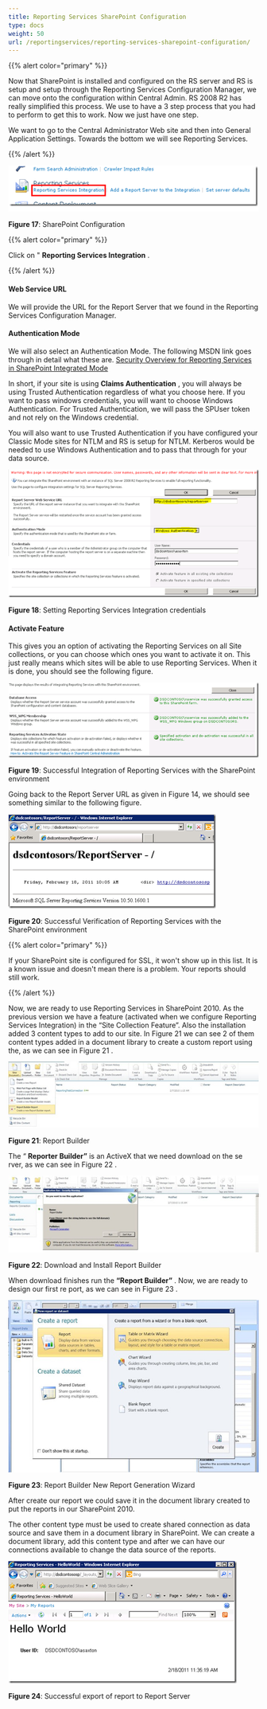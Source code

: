 ```yaml
---
title: Reporting Services SharePoint Configuration
type: docs
weight: 50
url: /reportingservices/reporting-services-sharepoint-configuration/
---
```


{{% alert color="primary" %}} 

Now that SharePoint is installed and configured on the RS server and RS is setup and setup through the Reporting Services Configuration Manager, we can move onto the configuration within Central Admin. RS 2008 R2 has really simplified this process. We use to have a 3 step process that you had to perform to get this to work. Now we just have one step. 

We want to go to the Central Administrator Web site and then into General Application Settings. Towards the bottom we will see Reporting Services. 

{{% /alert %}} 

![todo:image_alt_text](reporting-services-sharepoint-configuration_1.png)


**Figure 17**: SharePoint Configuration 

{{% alert color="primary" %}} 

Click on " **Reporting Services Integration** . 

{{% /alert %}} 
#### **Web Service URL**
We will provide the URL for the Report Server that we found in the Reporting Services Configuration Manager. 
#### **Authentication Mode**
We will also select an Authentication Mode. The following MSDN link goes through in detail what these are. 
[Security Overview for Reporting Services in SharePoint Integrated Mode](http://msdn.microsoft.com/en-us/library/bb283324.aspx) 

In short, if your site is using **Claims Authentication** , you will always be using Trusted Authentication regardless of what you choose here. If you want to pass windows credentials, you will want to choose Windows Authentication. For Trusted Authentication, we will pass the SPUser token and not rely on the Windows credential. 

You will also want to use Trusted Authentication if you have configured your Classic Mode sites for NTLM and RS is setup for NTLM. Kerberos would be needed to use Windows Authentication and to pass that through for your data source. 

![todo:image_alt_text](reporting-services-sharepoint-configuration_2.png)


**Figure 18**: Setting Reporting Services Integration credentials
#### **Activate Feature**
This gives you an option of activating the Reporting Services on all Site collections, or you can choose which ones you want to activate it on. This just really means which sites will be able to use Reporting Services. 
When it is done, you should see the following figure. 

![todo:image_alt_text](reporting-services-sharepoint-configuration_3.png)


**Figure 19**: Successful Integration of Reporting Services with the SharePoint environment 

Going back to the Report Server URL as given in Figure 14, we should see something similar to the following figure. 

![todo:image_alt_text](reporting-services-sharepoint-configuration_4.png)


**Figure 20**: Successful Verification of Reporting Services with the SharePoint environment 

{{% alert color="primary" %}} 

If your SharePoint site is configured for SSL, it won't show up in this list. It is a known issue and doesn't mean there is a problem. Your reports should still work. 

{{% /alert %}} 

Now, we are ready to use Reporting Services in SharePoint 2010. As the previous version we have a feature (activated when we configure Reporting Services Integration) in the “Site Collection Feature”. Also the installation added 3 content types to add to our site. In Figure 21 we can see 2 of them content types added in a document library to create a custom report using the, as we can see in Figure 21 . 

![todo:image_alt_text](reporting-services-sharepoint-configuration_5.png)


**Figure 21**: Report Builder 

The “ **Reporter Builder”** is an ActiveX that we need download on the se rver, as we can see in Figure 22 . 

![todo:image_alt_text](reporting-services-sharepoint-configuration_6.png)


**Figure 22**: Download and Install Report Builder 

When download finishes run the **“Report Builder”** . Now, we are ready to design our first re port, as we can see in Figure 23 . 

![todo:image_alt_text](reporting-services-sharepoint-configuration_7.png)

**Figure 23**: Report Builder New Report Generation Wizard 

After create our report we could save it in the document library created to put the reports in our SharePoint 2010. 


The other content type must be used to create shared connection as data source and save them in a document library in SharePoint. We can create a document library, add this content type and after we can have our connections available to change the data source of the reports. 

![todo:image_alt_text](reporting-services-sharepoint-configuration_8.png)


**Figure 24**: Successful export of report to Report Server 

